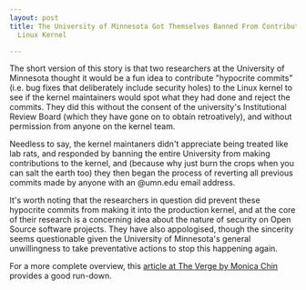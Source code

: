```yaml
---
layout: post
title: The University of Minnesota Got Themselves Banned From Contributing to the
  Linux Kernel

---
```

The short version of this story is that two researchers at the University of Minnesota thought it would be a fun idea to contribute "hypocrite commits" (i.e. bug fixes that deliberately include security holes) to the Linux kernel to see if the kernel maintainers would spot what they had done and reject the commits. They did this without the consent of the university's Institutional Review Board (which they have gone on to obtain retroatively), and without permission from anyone on the kernel team.

Needless to say, the kernel maintaners didn't appreciate being treated like lab rats, and responded by banning the entire University from making contributions to the kernel, and (because why just burn the crops when you can salt the earth too) they then began the process of reverting all previous commits made by anyone with an @umn.edu email address.

It's worth noting that the researchers in question did prevent these hypocrite commits from making it into the production kernel, and at the core of their research is a concerning idea about the nature of security on Open Source software projects. They have also appologised, though the sincerity seems questionable given the University of Minnesota's general unwillingness to take preventative actions to stop this happening again.

For a more complete overview, this [article at The Verge by Monica Chin](https://www.theverge.com/2021/4/30/22410164/linux-kernel-university-of-minnesota-banned-open-source "How a university got itself banned from the Linux kernel") provides a good run-down.